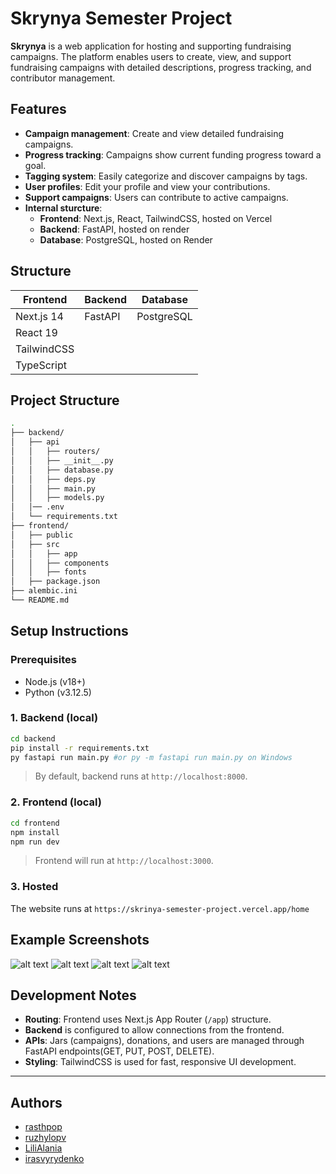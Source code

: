 # Skrynya Semester Project

**Skrynya** is a web application for hosting and supporting fundraising campaigns.
The platform enables users to create, view, and support fundraising campaigns with detailed descriptions, progress tracking, and contributor management.

## Features

- **Campaign management**: Create and view detailed fundraising campaigns.
- **Progress tracking**: Campaigns show current funding progress toward a goal.
- **Tagging system**: Easily categorize and discover campaigns by tags.
- **User profiles**: Edit your profile and view your contributions.
- **Support campaigns**: Users can contribute to active campaigns.
- **Internal sturcture**:
  - **Frontend**: Next.js, React, TailwindCSS, hosted on Vercel
  - **Backend**: FastAPI, hosted on render
  - **Database**: PostgreSQL, hosted on Render

## Structure

| Frontend          | Backend        | Database      |
|-------------------|----------------|---------------|
| Next.js 14        | FastAPI        | PostgreSQL    |
| React 19          |                |               |
| TailwindCSS       |                |               |
| TypeScript        |                |               |

## Project Structure

```bash
.
├── backend/
│   ├── api
│   │   ├── routers/
│   │   ├── __init__.py   
│   │   ├── database.py
│   │   ├── deps.py
│   │   ├── main.py
│   │   ├── models.py
│   │── .env
│   └── requirements.txt
├── frontend/
│   ├── public  
│   ├── src
│   │   ├── app     
│   │   ├── components
│   │   ├── fonts
│   ├── package.json  
├── alembic.ini
└── README.md
```

## Setup Instructions

### Prerequisites

- Node.js (v18+)
- Python (v3.12.5)

### 1. Backend (local)

```bash
cd backend
pip install -r requirements.txt
py fastapi run main.py #or py -m fastapi run main.py on Windows
```

> By default, backend runs at `http://localhost:8000`.

### 2. Frontend (local)

```bash
cd frontend
npm install
npm run dev
```

> Frontend will run at `http://localhost:3000`.


### 3. Hosted
The website runs at `https://skrinya-semester-project.vercel.app/home`
## Example Screenshots

![alt text](screenshots/image1.png)
![alt text](screenshots/image2.png)
![alt text](screenshots/image.png)
![alt text](screenshots/image3.png)

## Development Notes

- **Routing**: Frontend uses Next.js App Router (`/app`) structure.
- **Backend** is configured to allow connections from the frontend.
- **APIs**: Jars (campaigns), donations, and users are managed through FastAPI endpoints(GET, PUT, POST, DELETE).
- **Styling**: TailwindCSS is used for fast, responsive UI development.

---

## Authors

- [rasthpop](https://github.com/rasthpop)
- [ruzhylopv](https://github.com/ruzhylopv)
- [LiliAlania](https://github.com/LiliAlania)
- [irasvyrydenko](https://github.com/irasvyrydenko)